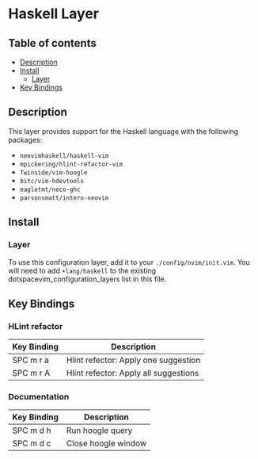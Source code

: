 # Haskell Layer

## Table of contents

* [Description](#description)
* [Install](#install)
  * [Layer](#layer)
* [Key Bindings](#key-bindings)


## Description

This layer provides support for the Haskell language with the following packages:

* `neovimhaskell/haskell-vim`
* `mpickering/hlint-refactor-vim`
* `Twinside/vim-hoogle`
* `bitc/vim-hdevtools`
* `eagletmt/neco-ghc`
* `parsonsmatt/intero-neovim`


## Install

### Layer

To use this configuration layer, add it to your `./config/nvim/init.vim`. You will need to add `+lang/haskell` to the existing dotspacevim_configuration_layers list in this file.


## Key Bindings

### HLint refactor

| Key Binding | Description                            |
|-------------|----------------------------------------|
| SPC m r a   | Hlint refector: Apply one suggestion   |
| SPC m r A   | Hlint refector: Apply all suggestions  |


### Documentation

| Key Binding | Description                            |
|-------------|----------------------------------------|
| SPC m d h   | Run hoogle query                       |
| SPC m d c   | Close hoogle window                    |
